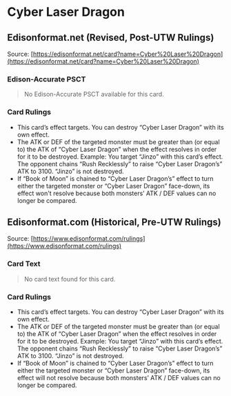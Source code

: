 # Cyber Laser Dragon

## Edisonformat.net (Revised, Post-UTW Rulings)

Source: [https://edisonformat.net/card?name=Cyber%20Laser%20Dragon](https://edisonformat.net/card?name=Cyber%20Laser%20Dragon)

### Edison-Accurate PSCT

> No Edison-Accurate PSCT available for this card.

### Card Rulings

*   This card’s effect targets. You can destroy “Cyber Laser Dragon” with its own effect.
*   The ATK or DEF of the targeted monster must be greater than (or equal to) the ATK of “Cyber Laser Dragon” when the effect resolves in order for it to be destroyed. Example: You target “Jinzo” with this card’s effect. The opponent chains “Rush Recklessly” to raise “Cyber Laser Dragon’s” ATK to 3100. “Jinzo” is not destroyed.
*   If “Book of Moon” is chained to “Cyber Laser Dragon’s” effect to turn either the targeted monster or “Cyber Laser Dragon” face-down, its effect won't resolve because both monsters’ ATK / DEF values can no longer be compared.


## Edisonformat.com (Historical, Pre-UTW Rulings)

Source: [https://www.edisonformat.com/rulings](https://www.edisonformat.com/rulings)

### Card Text

> No card text found for this card.

### Card Rulings

*   This card’s effect targets. You can destroy “Cyber Laser Dragon” with its own effect.
*   The ATK or DEF of the targeted monster must be greater than (or equal to) the ATK of “Cyber Laser Dragon” when the effect resolves in order for it to be destroyed. Example: You target “Jinzo” with this card’s effect. The opponent chains “Rush Recklessly” to raise “Cyber Laser Dragon’s” ATK to 3100. “Jinzo” is not destroyed.
*   If “Book of Moon” is chained to “Cyber Laser Dragon’s” effect to turn either the targeted monster or “Cyber Laser Dragon” face-down, its effect will not resolve because both monsters’ ATK / DEF values can no longer be compared.


